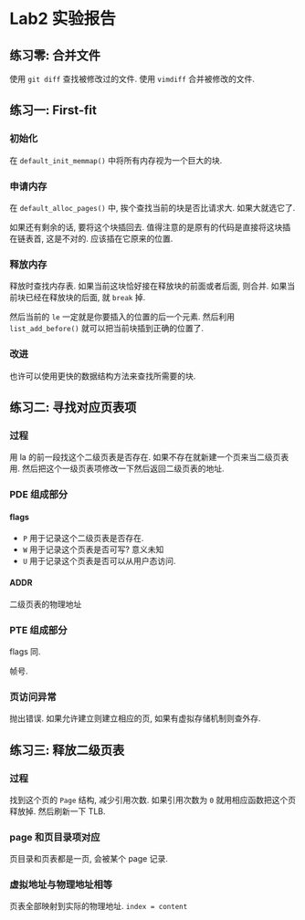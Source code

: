 Lab2 实验报告
===
## 练习零: 合并文件
使用 `git diff` 查找被修改过的文件. 使用 `vimdiff` 合并被修改的文件.
## 练习一: First-fit
### 初始化
在 `default_init_memmap()` 中将所有内存视为一个巨大的块.
### 申请内存
在 `default_alloc_pages()` 中, 挨个查找当前的块是否比请求大. 如果大就选它了.

如果还有剩余的话, 要将这个块插回去. 值得注意的是原有的代码是直接将这块插在链表首, 这是不对的. 应该插在它原来的位置.
### 释放内存
释放时查找内存表. 如果当前这块恰好接在释放块的前面或者后面, 则合并. 如果当前块已经在释放块的后面, 就 `break` 掉.

然后当前的 `le` 一定就是你要插入的位置的后一个元素. 然后利用 `list_add_before()` 就可以把当前块插到正确的位置了.
### 改进
也许可以使用更快的数据结构方法来查找所需要的块.
## 练习二: 寻找对应页表项
### 过程
用 la 的前一段找这个二级页表是否存在. 如果不存在就新建一个页来当二级页表用. 然后把这个一级页表项修改一下然后返回二级页表的地址.
### PDE 组成部分
#### flags
* `P` 用于记录这个二级页表是否存在.
* `W` 用于记录这个页表是否可写? 意义未知
* `U` 用于记录这个页表是否可以从用户态访问.
#### ADDR
二级页表的物理地址
### PTE 组成部分
flags 同.

帧号.
### 页访问异常
抛出错误. 如果允许建立则建立相应的页, 如果有虚拟存储机制则查外存.
## 练习三: 释放二级页表
### 过程
找到这个页的 `Page` 结构, 减少引用次数. 如果引用次数为 `0` 就用相应函数把这个页释放掉. 然后刷新一下 TLB.
### page 和页目录项对应
页目录和页表都是一页, 会被某个 page 记录.
### 虚拟地址与物理地址相等
页表全部映射到实际的物理地址. `index = content`

